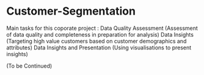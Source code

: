 # Customer-Segmentation
Main tasks for this coporate project :  Data Quality Assessment (Assessment of data quality and completeness in preparation for analysis) Data Insights (Targeting high value customers based on customer demographics and attributes) Data Insights and Presentation (Using visualisations to present insights)

(To be Continued)
